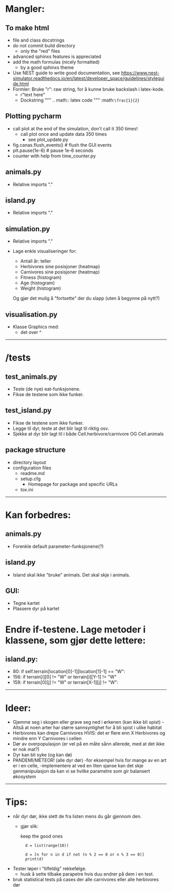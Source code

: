 Mangler:
========

To make html
------------
* file and class docstrings
* do not commit build directory
   - only the "red" files
* advanced sphinxs features is appreciated
* add the math formulas (nicely formatted)
   - by a good sphinxs theme 
* Use NEST guide to write good documentation, see
  https://www.nest-simulator.readthedocs.io/en/latest/developer_space/guidelines/styleguide.html
* Formler:
     Bruke "r": raw string, for å kunne bruke backslash i latex-kode.
     - r"text here"
     - Dockstring
         """
         .. math::
            latex code
         """
       :math:`\frac{1}{2}`

Plotting pycharm
----------------
* call plot at the end of the simulation, don't call it 350 times!
  - call plot once and update data 350 times
    - see plot_update.py  
* fig.canas.flush_events()  # flush the GUI events
* plt.pause(1e-6)  # pause 1e-6 seconds
* counter with help from time_counter.py

animals.py
----------
* Relative imports "."

island.py
---------
* Relative imports "."

simulation.py
-------------
* Relative imports "."
* Lage enkle visualiseringer for:
  - Antall år: teller
  - Herbivores sine posisjoner (heatmap)
  - Carnivores sine posisjoner (heatmap)
  - Fitness (histogram)
  - Age (histogram)
  - Weight (histogram)

  Og gjør det mulig å "fortsette" der du slapp (uten å begynne på nytt?)

visualisation.py
----------------
* Klasse Graphics med: 
  - det over ^

---------------------------------------------------------------------------------------------------

/tests
======

test_animals.py
---------------
* Teste (de nye) eat-funksjonene.
* Fikse de testene som ikke funker.

test_island.py
--------------
* Fikse de testene som ikke funker.
* Legge til dyr, teste at det blir lagt til riktig osv.
* Sjekke at dyr blir lagt til i både Cell.herbivore/carnivore OG Cell.animals

package structure
----------------
* directory layout
* configuration files
  - readme.md
  - setup.cfg
    - Homepage for package and specific URLs
  - tox.ini

---------------------------------------------------------------------------------------------------

Kan forbedres:
==============
animals.py
----------
* Forenkle default parameter-funksjonene(?)

island.py
---------
* Island skal ikke "bruke" animals. Det skal skje i animals.

GUI:
----
* Tegne kartet
* Plassere dyr på kartet

Endre if-testene. Lage metoder i klassene, som gjør dette lettere:
==================================================================

island.py:
----------
* 80: if self.terrain[location[0]-1][location[1]-1] == "W":
* 156: if terrain[i][0] != "W" or terrain[i][Y-1] != "W"
* 159: if terrain[0][j] != "W" or terrain[X-1][j] != "W":

---------------------------------------------------------------------------------------------------

Ideer:
======
* Gjemme seg i skogen eller grave seg ned i ørkenen (kan ikke bli spist)
  -Altså at noen arter har større sannsynlighet for å bli spist i ulike habitat
* Herbivores kan drepe Carnivores HVIS: det er flere enn X Herbivores og mindre enn Y Carnivores
 i cellen
* Dør av overpopulasjon (er vel på en måte sånn allerede, med at det ikke er nok mat?)
* Dyr kan bli syke (og kan dø)
* PANDEMI/METEOR! (alle dyr dør)
  -for eksempel hvis for mange av en art er i en celle,
  -implementere at ved en liten sjanse kan det skje genmanipulasjon
    da kan vi se hvilke parametre som gir balansert økosystem


---------------------------------------------------------------------------------------------------

Tips:
=====
* når dyr dør, ikke slett de fra listen mens du går gjennom den.
  - gjør slik:

       keep the good ones

          d = list(range(10))

          d = [n for n in d if not (n % 2 == 0 or n % 3 == 0)]
          print(d)

* Tester løper i "tilfeldig" rekkefølge.
  - husk å sette tilbake parapetre hvis duu endrer på dem i en test.
* bruk statistical tests på cases der alle carnivores eller alle herbivores dør

